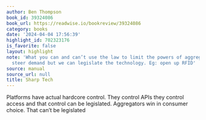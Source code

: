```yaml
---
author: Ben Thompson
book_id: 39324086
book_url: https://readwise.io/bookreview/39324086
category: books
date: '2024-04-04 17:56:39'
highlight_id: 702323176
is_favorite: false
layout: highlight
note: 'What you can and can’t use the law to limit the powers of aggregators. We can’t
  steer demand but we can legislate the technology. Eg: open up RFID'
source: manual
source_url: null
title: Sharp Tech
---
```


Platforms have actual hardcore control. They control APIs they control access and that control can be legislated. Aggregators win in consumer choice. That can’t be legislated